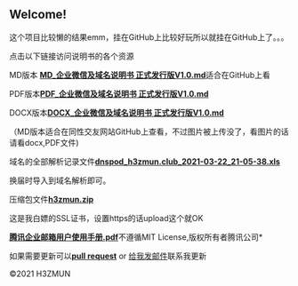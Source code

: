## Welcome!

这个项目比较懒的结果emm，挂在GitHub上比较好玩所以就挂在GitHub上了。。。

点击以下链接访问说明书的各个资源

MD版本 <a href="https://github.com/RailgunBreaker/wecom-domainctrl/blob/main/MD_%E4%BC%81%E4%B8%9A%E5%BE%AE%E4%BF%A1%E5%8F%8A%E5%9F%9F%E5%90%8D%E8%AF%B4%E6%98%8E%E4%B9%A6%20%E6%AD%A3%E5%BC%8F%E5%8F%91%E8%A1%8C%E7%89%88V1.0.md">**MD_企业微信及域名说明书 正式发行版V1.0.md**</a>适合在GitHub上看

PDF版本<a href="https://github.com/RailgunBreaker/wecom-domainctrl/blob/main/PDF_%E4%BC%81%E4%B8%9A%E5%BE%AE%E4%BF%A1%E5%8F%8A%E5%9F%9F%E5%90%8D%E8%AF%B4%E6%98%8E%E4%B9%A6%20%E6%AD%A3%E5%BC%8F%E5%8F%91%E8%A1%8C%E7%89%88V1.0%20.pdf">**PDF_企业微信及域名说明书 正式发行版V1.0.md**</a>

DOCX版本<a href="https://github.com/RailgunBreaker/wecom-domainctrl/blob/main/DOCX_%E4%BC%81%E4%B8%9A%E5%BE%AE%E4%BF%A1%E5%8F%8A%E5%9F%9F%E5%90%8D%E8%AF%B4%E6%98%8E%E4%B9%A6%20%E6%AD%A3%E5%BC%8F%E5%8F%91%E8%A1%8C%E7%89%88V1.0%20.docx">**DOCX_企业微信及域名说明书 正式发行版V1.0.md**</a>

（MD版本适合在同性交友网站GitHub上查看，不过图片被上传没了，看图片的话请看docx,PDF文件)

域名的全部解析记录文件<a href="https://github.com/RailgunBreaker/wecom-domainctrl/blob/main/dnspod_h3zmun.club_2021-03-22_21-05-38.xls">**dnspod_h3zmun.club_2021-03-22_21-05-38.xls**</a>

换届时导入到域名解析即可。

压缩包文件<a href="https://github.com/RailgunBreaker/wecom-domainctrl/blob/main/h3zmun.club.zip">**h3zmun.zip**</a>

这是我白嫖的SSL证书，设置https的话upload这个就OK

<a href="https://github.com/RailgunBreaker/wecom-domainctrl/blob/main/%E8%85%BE%E8%AE%AF%E4%BC%81%E4%B8%9A%E9%82%AE%E7%AE%B1%E7%94%A8%E6%88%B7%E4%BD%BF%E7%94%A8%E6%89%8B%E5%86%8C.pdf">**腾讯企业邮箱用户使用手册.pdf**</a>不遵循MIT License,版权所有者腾讯公司*

如果需要更新可以<a href="https://github.com/RailgunBreaker/wecom-domainctrl/pulls">**pull request**</a> or [给我发邮件](mailto:admin@alansong.club)联系我更新

©2021 H3ZMUN

